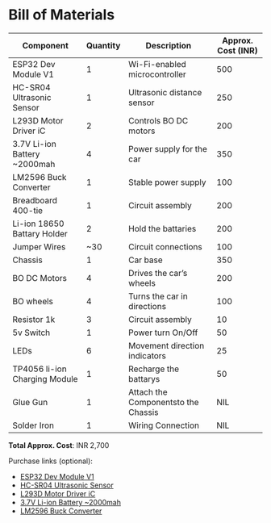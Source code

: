 # Bill of Materials

| Component                            | Quantity | Description                              | Approx. Cost (INR) |
|--------------------------------------|----------|------------------------------------------|--------------------|
| ESP32 Dev Module V1                  | 1        | Wi-Fi-enabled microcontroller            | 500                |
| HC-SR04 Ultrasonic Sensor            | 1        | Ultrasonic distance sensor               | 250                |
| L293D Motor Driver iC                | 2        | Controls BO DC motors                    | 200                |
| 3.7V Li-ion Battery ~2000mah         | 4        | Power supply for the car                 | 350                |
| LM2596 Buck Converter                | 1        | Stable power supply                      | 100                |
| Breadboard 400-tie                   | 1        | Circuit assembly                         | 200                |
| Li-ion 18650 Battary Holder          | 2        | Hold the battaries                       | 200                |
| Jumper Wires                         | ~30      | Circuit connections                      | 100                |
| Chassis                              | 1        | Car base                                 | 350                |
| BO DC Motors                         | 4        | Drives the car’s wheels                  | 200                |
| BO wheels                            | 4        | Turns the car in directions              | 100                |
| Resistor 1k                          | 3        | Circuit assembly                         | 10                 |
| 5v Switch                            | 1        | Power turn On/Off                        | 50                 |
| LEDs                                 | 6        | Movement direction indicators            | 25                 |
| TP4056 li-ion Charging Module        | 1        | Recharge the battarys                    | 50                 |
| Glue Gun                             | 1        | Attach the Componentsto the Chassis      | NIL                |
| Solder Iron                          | 1        | Wiring Connection                        | NIL                |

**Total Approx. Cost**: INR 2,700

Purchase links (optional):
- [ESP32 Dev Module V1](https://www.amazon.in/ESP32-Development-Board-WiFi-Bluetooth/dp/B07QCP2451)
- [HC-SR04 Ultrasonic Sensor](https://www.amazon.in/Estella%C2%AE-Ultrasonic-Distance-Compatible-Arduino/dp/B0F18J3B7V/ref=sr_1_1_sspa?dib=eyJ2IjoiMSJ9.f_xQWQlyPreKASwGL8luEksDL_qAUBuyNTUfKjF_OfDhdPSMz1PyWDA2llFnwEPEE8evmxqkxD3NC6YXTpwxzfi4FMYF-KoWQRVq96JFKfU_FSU7PjLIpOaKaJUkxUWSJWK_Q9xuwE04P3X-F-CV62FsJVmzx0YT4lAN4U67lW7pxgHrZjrSkMBdxgp5oiInHx8Ad2neLHbOQwj1h4hB_GrpcboHzjvC5gqiAlc8mZfT0LT-Fq_M46DweSJJqOgW2AkHiCLg2i0GGrdH06c02gVHMKAE81RpfXnBzF0Uu-g.gYmmh91TNK4RTXTn2VIwyGj9UWzHwTxrHRRlcFGX3WY&dib_tag=se&keywords=ultrasonic+sensor&qid=1750219763&sr=8-1-spons&sp_csd=d2lkZ2V0TmFtZT1zcF9hdGY&psc=1)
- [L293D Motor Driver iC](https://www.amazon.in/EPICTAC%C2%AE-16-pin-Stepper-Driver-Controller/dp/B092SSZ82V/ref=sr_1_6?crid=2M3U13YCA793H&dib=eyJ2IjoiMSJ9.qgzqzzF_9r7pbzzH45aeXVE_w9EiHXb6PPleLKX8DkvzikwxIlSmH7Gcj7Ob5yrJywhU_1r9IEtZw0z-QoNsY7zeLGoHIgUI-VvALSAiwvehnyuPuPB-2Pbt-2jHo1I2MVlPTu_L6Y1hk1kluudvwnXmWV0RYHinTJ6XPDKtNNzi2q-yLMcjG5Hu6yaBpX_jP7651kshzyk6i3LyXbA9PY46YMDMWYKz2qjZji2zCgcRXO8rR4hfC1ajhYVK7HELnXHUcTmOtREKvNkZcZICdIQU06_E7RfbjM0GszeyCH4.REJfvzBXlJG5jV_acNqw71bbwvyW_cznEQJPjpCoa68&dib_tag=se&keywords=l293d+ic&qid=1750219874&sprefix=l293d%2Caps%2C665&sr=8-6)
- [3.7V Li-ion Battery ~2000mah](https://www.amazon.in/ROBOMALLSTM-Rechargeable-Batteries-Lithium-Ion-Bluetooth/dp/B0F7Y3GWXV/ref=sr_1_4?crid=1IJUQV5MKYRNZ&dib=eyJ2IjoiMSJ9.CcmYD2fTMp37-WdSScEblc0Qlb9WqwHJSngwgAjGXy_fvxGghHi5Ls-selRgIlCP9FYo4dJ_grggzLzHX1brMcBkOE6hctWyxaSqBPGIkfXIsWka6d5DwMWVuor-lYr8eO8BARfj064ORyRXzWTBQt8oEIQtWpgjt6CvgXCoWRuJJx3ghvslIZqNh-_JENqlAtnWJTHAXLI37NYRV6cvbjJ62vkdWD2Ps2LWNs91JrE.OAXM5PY5EumAG-hfTQHCnQzRjgaMFNNlSiDOuI6KYaU&dib_tag=se&keywords=3.7v+li+ion+battery&qid=1750219995&sprefix=3.7v+li+ion+battery%2Caps%2C658&sr=8-4)
- [LM2596 Buck Converter](https://www.amazon.in/SpiderJuice-LM2596-Converter-Regulator-Adjustable/dp/B0DSZSMSDW/ref=sr_1_5?crid=1K038CJY7USCD&dib=eyJ2IjoiMSJ9.-BCzzhrxo8xM0mvdvOvFk-1p_23NQSo88Knery7mbAsbJWzWdjnxb7pgnGRsu8Dc9WHH9WJ5G2oCZnGvGczWZorNldMt2FLEJHnHg93XkuegPA1w-J7lHo3UIcUpCx4qKnsH6IkQu14gUC6g5mNcb0iEefeY7stTRp818jafPAq8o2GOsjKQfV1tie-1czEDAaHUeN5CooGM2jLAL040IY_CzyOMfqogC90FrejKdM0.j5YFZowO0Iyt5gCkMvq6se6dsWPXc86NThTHyL4Vv3I&dib_tag=se&keywords=LM2596+Buck+Converter&qid=1750220090&sprefix=lm2596+buck+converter%2Caps%2C415&sr=8-5)